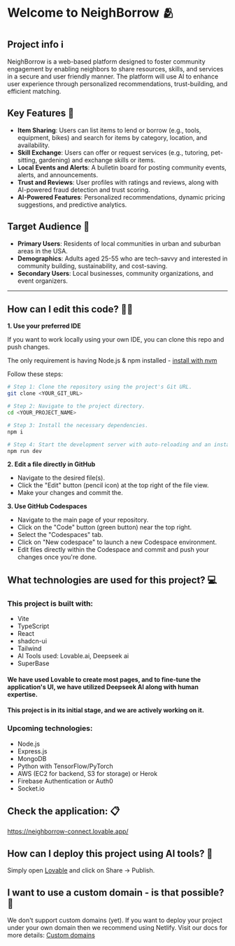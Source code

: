 # Welcome to NeighBorrow 🫂

## Project info ℹ️

NeighBorrow is a web-based platform designed to foster community engagement by enabling neighbors to share resources, skills, and services in a secure and user friendly manner. The platform will use AI to enhance user experience through personalized recommendations, trust-building, and efficient matching.

## Key Features 🤔
- **Item Sharing**: Users can list items to lend or borrow (e.g., tools, equipment, bikes) and search for items by category, location, and availability.
- **Skill Exchange**: Users can offer or request services (e.g., tutoring, pet-sitting, gardening) and exchange skills or items.
- **Local Events and Alerts**: A bulletin board for posting community events, alerts, and announcements.
- **Trust and Reviews**: User profiles with ratings and reviews, along with AI-powered fraud detection and trust scoring.
- **AI-Powered Features**: Personalized recommendations, dynamic pricing suggestions, and predictive analytics.

## Target Audience 👥
- **Primary Users**: Residents of local communities in urban and suburban areas in the USA.
- **Demographics**: Adults aged 25-55 who are tech-savvy and interested in community building, sustainability, and cost-saving.
- **Secondary Users**: Local businesses, community organizations, and event organizers.

---

## How can I edit this code? 👨‍💻


**1. Use your preferred IDE**

If you want to work locally using your own IDE, you can clone this repo and push changes.

The only requirement is having Node.js & npm installed - [install with nvm](https://github.com/nvm-sh/nvm#installing-and-updating)

Follow these steps:

```sh
# Step 1: Clone the repository using the project's Git URL.
git clone <YOUR_GIT_URL>

# Step 2: Navigate to the project directory.
cd <YOUR_PROJECT_NAME>

# Step 3: Install the necessary dependencies.
npm i

# Step 4: Start the development server with auto-reloading and an instant preview.
npm run dev
```

**2. Edit a file directly in GitHub**

- Navigate to the desired file(s).
- Click the "Edit" button (pencil icon) at the top right of the file view.
- Make your changes and commit the.

**3. Use GitHub Codespaces**

- Navigate to the main page of your repository.
- Click on the "Code" button (green button) near the top right.
- Select the "Codespaces" tab.
- Click on "New codespace" to launch a new Codespace environment.
- Edit files directly within the Codespace and commit and push your changes once you're done.

## What technologies are used for this project? 💻

### This project is built with:

- Vite
- TypeScript
- React
- shadcn-ui
- Tailwind 
- AI Tools used: Lovable.ai, Deepseek ai
- SuperBase

#### We have used Lovable to create most pages, and to fine-tune the application's UI, we have utilized Deepseek AI along with human expertise. 
#### This project is in its initial stage, and we are actively working on it.

### Upcoming technologies:
- Node.js
- Express.js
- MongoDB
- Python with TensorFlow/PyTorch
- AWS (EC2 for backend, S3 for storage) or Herok
- Firebase Authentication or Auth0
- Socket.io

## Check the application: 📋
https://neighborrow-connect.lovable.app/

## How can I deploy this project using AI tools? 🧰

Simply open [Lovable](https://lovable.dev/projects/3bdb0654-bf6e-45be-bcaf-e1bb926a8749) and click on Share -> Publish.

## I want to use a custom domain - is that possible? 👀

We don't support custom domains (yet). If you want to deploy your project under your own domain then we recommend using Netlify. Visit our docs for more details: [Custom domains](https://docs.lovable.dev/tips-tricks/custom-domain/)

